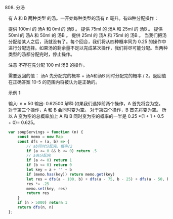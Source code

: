 808. 分汤

有 A 和 B 两种类型 的汤。一开始每种类型的汤有 n 毫升。有四种分配操作：

提供 100ml 的 汤A 和 0ml 的 汤B 。
提供 75ml 的 汤A 和 25ml 的 汤B 。
提供 50ml 的 汤A 和 50ml 的 汤B 。
提供 25ml 的 汤A 和 75ml 的 汤B 。
当我们把汤分配给某人之后，汤就没有了。每个回合，我们将从四种概率同为 0.25 的操作中进行分配选择。如果汤的剩余量不足以完成某次操作，我们将尽可能分配。当两种类型的汤都分配完时，停止操作。

注意 不存在先分配 100 ml 汤B 的操作。

需要返回的值： 汤A 先分配完的概率 +  汤A和汤B 同时分配完的概率 / 2。返回值在正确答案 10-5 的范围内将被认为是正确的。

 

示例 1:

输入: n = 50
输出: 0.62500
解释:如果我们选择前两个操作，A 首先将变为空。
对于第三个操作，A 和 B 会同时变为空。
对于第四个操作，B 首先将变为空。
所以 A 变为空的总概率加上 A 和 B 同时变为空的概率的一半是 0.25 *(1 + 1 + 0.5 + 0)= 0.625。
```js
var soupServings = function (n) {
    const memo = new Map
    const dfs = (a, b) => {
        // ab同时分配完，概率/2
        if (a <= 0 && b <= 0) return .5
        // a先分配完
        if (a <= 0) return 1
        if (b <= 0) return 0
        let key = a + '' + b
        if (memo.has(key)) return memo.get(key)
        let res = dfs(a - 100, b) + dfs(a - 75, b - 25) + dfs(a - 50, b - 50) + dfs(a - 25, b - 75)
        res *= .25
        memo.set(key, res)
        return res
    }
    if (n > 5000) return 1
    return dfs(n, n)
};